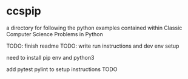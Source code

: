 # ccspip

a directory for following the python examples contained within Classic Computer Science Problems in Python

TODO: finish readme
TODO: write run instructions and dev env setup

need to install pip env and python3

add pytest pylint to setup instructions TODO
